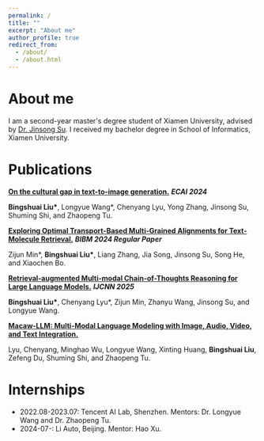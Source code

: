 ```yaml
---
permalink: /
title: ""
excerpt: "About me"
author_profile: true
redirect_from: 
  - /about/
  - /about.html
---
```


# About me
I am a second-year master's degree student of Xiamen University, advised by [Dr. Jinsong Su](https://cdmc.xmu.edu.cn/info/1010/1054.htm). I received my bachelor degree in School of Informatics, Xiamen University.

# Publications

<a href="https://ebooks.iospress.nl/doi/10.3233/FAIA240581" title="Cultural Gap">**On the cultural gap in text-to-image generation.**</a> **_ECAI 2024_**

**Bingshuai Liu\***, Longyue Wang*, Chenyang Lyu, Yong Zhang, Jinsong Su, Shuming Shi, and Zhaopeng Tu.

<a href="https://ieeexplore.ieee.org/abstract/document/10822800" title="ORMA">**Exploring Optimal Transport-Based Multi-Grained Alignments for Text-Molecule Retrieval.**</a> **_BIBM 2024 Regular Paper_**

Zijun Min*, **Bingshuai Liu\***, Liang Zhang, Jia Song, Jinsong Su, Song He, and Xiaochen Bo.

<a href="https://arxiv.org/abs/2312.01714" title="RA-CoT">**Retrieval-augmented Multi-modal Chain-of-Thoughts Reasoning for Large Language Models.**</a> **_IJCNN 2025_**

**Bingshuai Liu\***, Chenyang Lyu*, Zijun Min, Zhanyu Wang, Jinsong Su, and Longyue Wang.

<a href="https://arxiv.org/abs/2306.09093" title="Macaw-LLM">**Macaw-LLM: Multi-Modal Language Modeling with Image, Audio, Video, and Text Integration.**</a>

Lyu, Chenyang, Minghao Wu, Longyue Wang, Xinting Huang, **Bingshuai Liu**, Zefeng Du, Shuming Shi, and Zhaopeng Tu.

# Internships
- 2022.08-2023.07: Tencent AI Lab, Shenzhen. Mentors: Dr. Longyue Wang and Dr. Zhaopeng Tu.
- 2024-07-: Li Auto, Beijing. Mentor: Hao Xu.
